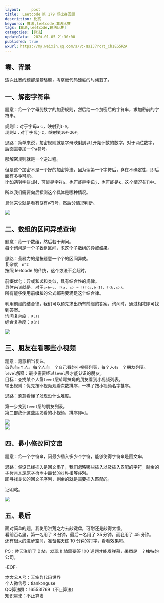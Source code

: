 ```yaml
---   
layout:     post  
title:  Leetcode 第 179 场比赛回顾 
description: 比赛  
keywords: 算法,leetcode,算法比赛  
tags: [算法,leetcode,算法比赛]    
categories: [算法]  
updateData:  2020-01-05 21:30:00  
published: true  
wxurl: https://mp.weixin.qq.com/s/vc-QsIJ7rcst_Ch1EG5R2A  
---  
```



## 零、背景  


这次比赛的题都是基础题，考察敲代码速度的时候到了。  


## 一、解密字符串  


题意：给一个字母到数字的加密规则，然后给一个加密后的字符串，求加密前的字符串。  


规则1：对于字母`a-i`，映射到`1-9`。  
规则2：对于字母`j-z`，映射到`10#-26#`。  


思路：简单来说，加密规则就是字母映射到以`1`开始计数的数字，对于两位数字，后面需要加一个`#`符号。  


那解密规则就是一个逆过程。  


但是这个加密不是一个好的加密算法，因为读第一个字符后，存在不确定性，即后面有多种可能。  
比如遇到字符`1`时，可能是字符`a`，也可能是字母`j`，也可能是`k`，这个情况有11中。  


所以我们需要向后探测这个具体是哪种情况。  


具体来说就是看有没有`#`符号，然后分情况判断。  



![](https://res2020.tiankonguse.com/images/2020/01/05/001.png)  


## 二、数组的区间异或查询  


题意：给一个数组，然后若干询问。  
每个询问是一个子数组区间，求这个子数组的异或结果。  


思路：最暴力的是按题意一个个的区间异或。  
复杂度：`n^2`  
按照 leetcode 的传统，这个方法不会超时。  


前缀优化：异或和求和类似，具有结合性的规律。  
具体来说就是，对于`a<b<c`，`f(a, c) = f(f(a,b-1), f(b,c))`。  
所有能够使用前缀和的公式都需要满足这个结合律。  



利用前缀的结合律，我们可以预先求出所有前缀的答案，询问时，通过相减即可找到答案。  
询问复杂度：`O(1)`  
综合复杂度：`O(n)`  



![](https://res2020.tiankonguse.com/images/2020/01/05/002.png)  


## 三、朋友在看哪些小视频  


题意：题意相当复杂。  
首先有`n`个人，每个人有一个自己看的小视频列表，每个人有一个朋友列表。  
`level`解释：最少需要经过`level`层才能认识的朋友。  
目标：查找某个人第`level`层转弯抹角的朋友看到小视频列表。  
输出规则：优先按小视频观看次数排序，一样了按小视频名字排序。  


思路：题意看懂了发现没什么难度。  

第一步找到`level`层的朋友列表。  
第二部统计这些朋友看的小视频，排序即可。  



![](https://res2020.tiankonguse.com/images/2020/01/05/003.png)  
![](https://res2020.tiankonguse.com/images/2020/01/05/004.png)  



## 四、最小修改回文串  


题意：给一个字符串，问最少插入多少个字符，能够使得字符串是回文串。  


思路：假设已经插入是回文串了，我们忽略哪些插入以及插入匹配的字符，剩余的字符肯定是原字符串中最长的对称相等序列。  
即寻找最长的回文子序列，剩余的就是需要插入匹配的。  


证明略。  


![](https://res2020.tiankonguse.com/images/2020/01/05/005.png)  



## 五、最后  


面对简单的题，我使用洪荒之力去敲键盘，可耐还是敲得太慢。  
看前百名里，第一名用了 8 分钟，最后一名用了 35 分钟，而我用了 45 分钟。  
还有很大的进步空间，准备每天练 10 分钟的打字，看看效果吧。  


PS：昨天注册了 B 站，发现 B 站需要答 100 道题才能发弹幕，果然是一个独特的公司，  


-EOF-  


本文公众号：天空的代码世界  
个人微信号：tiankonguse  
QQ算法群：165531769（不止算法）  
知识星球：不止算法  

